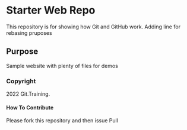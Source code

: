 # Starter Web Repo

This repository is for showing how Git and GitHub work.
Adding line for rebasing pruposes

## Purpose

Sample website with plenty of files for demos

### Copyright

2022 Git.Training.

#### How To Contribute

Please fork this repository and then issue Pull
